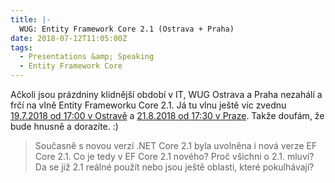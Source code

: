 ```yaml
---
title: |-
  WUG: Entity Framework Core 2.1 (Ostrava + Praha)
date: 2018-07-12T11:05:00Z
tags:
  - Presentations &amp; Speaking
  - Entity Framework Core
---
```

Ačkoli jsou prázdniny klidnější období v IT, WUG Ostrava a Praha nezahálí a frčí na vlně Entity Frameworku Core 2.1. Já tu vlnu ještě víc zvednu [19.7.2018 od 17:00 v Ostravě][1] a [21.8.2018 od 17:30 v Praze][2]. Takže doufám, že bude hnusně a dorazíte. :)

> Současně s novou verzí .NET Core 2.1 byla uvolněna i nová verze EF Core 2.1. Co je tedy v EF Core 2.1 nového? Proč všichni o 2.1. mluví? Da se již 2.1 reálné použít nebo jsou ještě oblasti, které pokulhávají?   

[1]: https://www.wug.cz/ostrava/akce/1075-Entity-Framework-Core-2-1
[2]: https://www.wug.cz/praha/akce/1073-Entity-Framework-Core-2-1